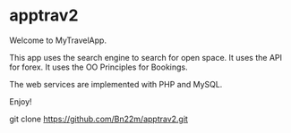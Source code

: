 # apptrav2

Welcome to MyTravelApp.

This app uses the search engine to search for open space.
It uses the API for forex.
It uses the OO Principles for Bookings.

The web services are implemented with PHP and MySQL.

Enjoy!

git clone https://github.com/Bn22m/apptrav2.git
